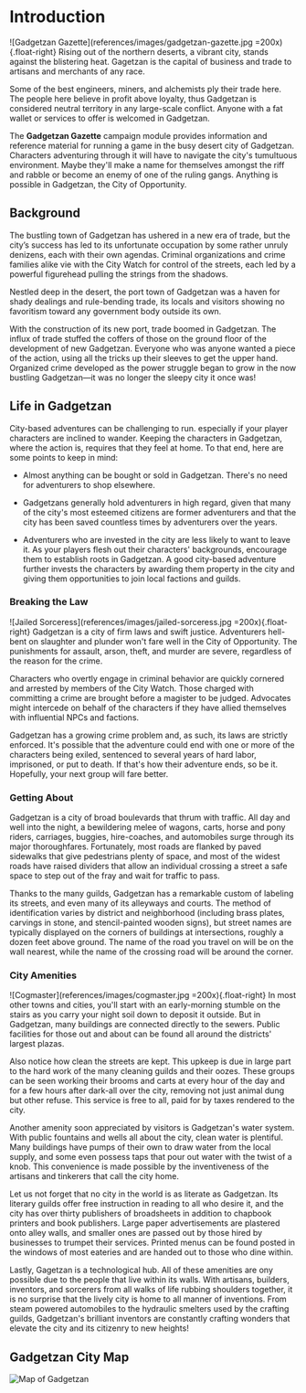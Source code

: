 # Introduction
![Gadgetzan Gazette](references/images/gadgetzan-gazette.jpg =200x){.float-right}
Rising out of the northern deserts, a vibrant city, stands against the blistering heat. Gagetzan is the capital of business and trade to artisans and merchants of any race.

Some of the best engineers, miners, and alchemists ply their trade here. The people here believe in profit above loyalty, thus Gadgetzan is considered neutral territory in any large-scale conflict. Anyone with a fat wallet or services to offer is welcomed in Gadgetzan.

The **Gadgetzan Gazette** campaign module provides information and reference material for running a game in the busy desert city of Gadgetzan. Characters adventuring through it will have to navigate the city's tumultuous environment. Maybe they'll make a name for themselves amongst the riff and rabble or become an enemy of one of the ruling gangs. Anything is possible in Gadgetzan, the City of Opportunity.

## Background
The bustling town of Gadgetzan has ushered in a new era of trade, but the city’s success has led to its unfortunate occupation by some rather unruly denizens, each with their own agendas. Criminal organizations and crime families alike vie with the City Watch for control of the streets, each led by a powerful figurehead pulling the strings from the shadows.

Nestled deep in the desert, the port town of Gadgetzan was a haven for shady dealings and rule-bending trade, its locals and visitors showing no favoritism toward any government body outside its own.

With the construction of its new port, trade boomed in Gadgetzan. The influx of trade stuffed the coffers of those on the ground floor of the development of new Gadgetzan. Everyone who was anyone wanted a piece of the action, using all the tricks up their sleeves to get the upper hand. Organized crime developed as the power struggle began to grow in the now bustling Gadgetzan—it was no longer the sleepy city it once was!

## Life in Gadgetzan
City-based adventures can be challenging to run. especially if your player characters are inclined to wander. Keeping the characters in Gadgetzan, where the action is, requires that they feel at home. To that end, here are some points to keep in mind:

- Almost anything can be bought or sold in Gadgetzan. There's no need for adventurers to shop elsewhere.

- Gadgetzans generally hold adventurers in high regard, given that many of the city's most esteemed citizens are former adventurers and that the city has been saved countless times by adventurers over the years.

- Adventurers who are invested in the city are less likely to want to leave it. As your players flesh out their characters' backgrounds, encourage them to establish roots in Gadgetzan. A good city-based adventure further invests the characters by awarding them property in the city and giving them opportunities to join local factions and guilds.

### Breaking the Law
![Jailed Sorceress](references/images/jailed-sorceress.jpg =200x){.float-right}
Gadgetzan is a city of firm laws and swift justice. Adventurers hell-bent on slaughter and plunder won't fare well in the City of Opportunity. The punishments for assault, arson, theft, and murder are severe, regardless of the reason for the crime.

Characters who overtly engage in criminal behavior are quickly cornered and arrested by members of the City Watch. Those charged with committing a crime are brought before a magister to be judged. Advocates might intercede on behalf of the characters if they have allied themselves with influential NPCs and factions.

Gadgetzan has a growing crime problem and, as such, its laws are strictly enforced. It's possible that the adventure could end with one or more of the characters being exiled, sentenced to several years of hard labor, imprisoned, or put to death. If that's how their adventure ends, so be it. Hopefully, your next group will fare better.

### Getting About
Gadgetzan is a city of broad boulevards that thrum with traffic. All day and well into the night, a bewildering melee of wagons, carts, horse and pony riders, carriages, buggies, hire-coaches, and automobiles surge through its major thoroughfares. Fortunately, most roads are flanked by paved sidewalks that give pedestrians plenty of space, and most of the widest roads have raised dividers that allow an individual crossing a street a safe space to step out of the fray and wait for traffic to pass.

Thanks to the many guilds, Gadgetzan has a remarkable custom of labeling its streets, and even many of its alleyways and courts. The method of identification varies by district and neighborhood (including brass plates, carvings in stone, and stencil-painted wooden signs), but street names are typically displayed on the corners of buildings at intersections, roughly a dozen feet above ground. The name of the road you travel on will be on the wall nearest, while the name of the crossing road will be around the corner.

### City Amenities
![Cogmaster](references/images/cogmaster.jpg =200x){.float-right}
In most other towns and cities, you'll start with an early-morning stumble on the stairs as you carry your night soil down to deposit it outside. But in Gadgetzan, many buildings are connected directly to the sewers. Public facilities for those out and about can be found all around the districts' largest plazas.

Also notice how clean the streets are kept. This upkeep is due in large part to the hard work of the many cleaning guilds and their oozes. These groups can be seen working their brooms and carts at every hour of the day and for a few hours after dark-all over the city, removing not just animal dung but other refuse. This service is free to all, paid for by taxes rendered to the city.

Another amenity soon appreciated by visitors is Gadgetzan's water system. With public fountains and wells all about the city, clean water is plentiful. Many buildings have pumps of their own to draw water from the local supply, and some even possess taps that pour out water with the twist of a knob. This convenience is made possible by the inventiveness of the artisans and tinkerers that call the city home.

Let us not forget that no city in the world is as literate as Gadgetzan. Its literary guilds offer free instruction in reading to all who desire it, and the city has over thirty publishers of broadsheets in addition to chapbook printers and book publishers. Large paper advertisements are plastered onto alley walls, and smaller ones are passed out by those hired by businesses to trumpet their services. Printed menus can be found posted in the windows of most eateries and are handed out to those who dine within.

Lastly, Gagetzan is a technological hub. All of these amenities are ony possible due to the people that live within its walls. With artisans, builders, inventors, and sorcerers from all walks of life rubbing shoulders together, it is no surprise that the lively city is home to all manner of inventions. From steam powered automobiles to the hydraulic smelters used by the crafting guilds, Gadgetzan's brilliant inventors are constantly crafting wonders that elevate the city and its citizenry to new heights!

## Gadgetzan City Map
![Map of Gadgetzan](references/images/map-gadgetzan.png)